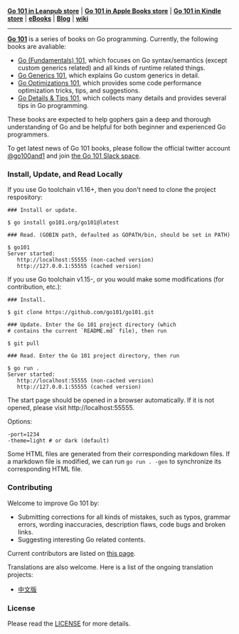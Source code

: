 **[Go 101 in Leanpub store](https://leanpub.com/go101)** | **[Go 101 in Apple Books store](https://itunes.apple.com/us/book/id1459984231)** | **[Go 101 in Kindle store](https://www.amazon.com/dp/B07Q3HWZ98)** | **[eBooks](https://github.com/go101/go101/releases)** | **[Blog](https://go101.org/blog/101.html)** | **[wiki](https://github.com/go101/go101/wiki)**

----

<b>[Go 101](https://go101.org)</b> is a series of books on Go programming.
Currently, the following books are avaliable:

* [Go (Fundamentals) 101](https://go101.org/article/101.html), which focuses on Go syntax/semantics (except custom generics related) and all kinds of runtime related things.
* [Go Generics 101](https://go101.org/generics/101.html), which explains Go custom generics in detail.
* [Go Optimizations 101](https://go101.org/optimizations/101.html), which provides some code performance optimization tricks, tips, and suggestions.
* [Go Details & Tips 101](https://go101.org/details-and-tips/101.html), which collects many details and provides several tips in Go programming.

These books are expected to help gophers gain a deep and thorough understanding of Go
and be helpful for both beginner and experienced Go programmers.

To get latest news of Go 101 books, please follow the official twitter account [@go100and1](https://twitter.com/go100and1)
and join [the Go 101 Slack space](https://go-101.slack.com).

### Install, Update, and Read Locally

If you use Go toolchain v1.16+, then you don't need to clone the project respository:

```shell
### Install or update.

$ go install go101.org/go101@latest

### Read. (GOBIN path, defaulted as GOPATH/bin, should be set in PATH)

$ go101
Server started:
   http://localhost:55555 (non-cached version)
   http://127.0.0.1:55555 (cached version)
```

If you use Go toolchain v1.15-, or you would make some modifications (for contribution, etc.):

```shell
### Install.

$ git clone https://github.com/go101/go101.git

### Update. Enter the Go 101 project directory (which
# contains the current `README.md` file), then run

$ git pull

### Read. Enter the Go 101 project directory, then run

$ go run .
Server started:
   http://localhost:55555 (non-cached version)
   http://127.0.0.1:55555 (cached version)
```

The start page should be opened in a browser automatically.
If it is not opened, please visit http://localhost:55555.

Options:
```
-port=1234
-theme=light # or dark (default)
```

Some HTML files are generated from their corresponding markdown files.
If a markdown file is modified, we can run `go run . -gen`
to synchronize its corresponding HTML file.

### Contributing

Welcome to improve Go 101 by:
* Submitting corrections for all kinds of mistakes, such as typos, grammar errors, wording inaccuracies, description flaws, code bugs and broken links.
* Suggesting interesting Go related contents.

Current contributors are listed on [this page](https://go101.org/article/acknowledgements.html).

Translations are also welcome. Here is a list of the ongoing translation projects:
* [中文版](https://github.com/golang101/golang101)

### License

Please read the [LICENSE](LICENSE) for more details.
